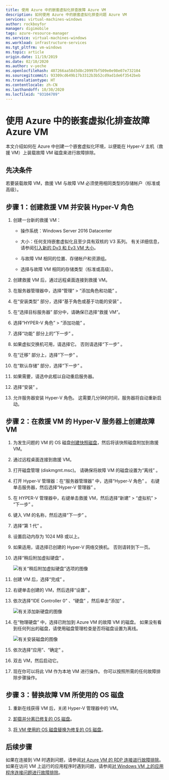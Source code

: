```yaml
---
title: 使用 Azure 中的嵌套虚拟化排查故障 Azure VM
description: 如何使用 Azure 中的嵌套虚拟化排查问题 Azure VM
services: virtual-machines-windows
author: rockboyfor
manager: digimobile
tags: azure-resource-manager
ms.service: virtual-machines-windows
ms.workload: infrastructure-services
ms.tgt_pltfrm: vm-windows
ms.topic: article
origin.date: 11/19/2019
ms.date: 02/10/2020
ms.author: v-yeche
ms.openlocfilehash: 407266aa58d3d8c20997bf509e0e98e07e732104
ms.sourcegitcommit: 93309cd649b17b3312b3b52cd9ad1de6f3542beb
ms.translationtype: HT
ms.contentlocale: zh-CN
ms.lasthandoff: 10/30/2020
ms.locfileid: "93104709"
---
```

# <a name="troubleshoot-a-faulty-azure-vm-by-using-nested-virtualization-in-azure"></a>使用 Azure 中的嵌套虚拟化排查故障 Azure VM

本文介绍如何在 Azure 中创建一个嵌套虚拟化环境，以便能在 Hyper-V 主机（救援 VM）上装载故障 VM 磁盘来进行故障排除。

## <a name="prerequisites"></a>先决条件

若要装载故障 VM，救援 VM 与故障 VM 必须使用相同类型的存储帐户（标准或高级）。

## <a name="step-1-create-a-rescue-vm-and-install-hyper-v-role"></a>步骤 1：创建救援 VM 并安装 Hyper-V 角色

1. 创建一台新的救援 VM：

    -  操作系统：Windows Server 2016 Datacenter

    -  大小：任何支持嵌套虚拟化且至少具有双核的 V3 系列。 有关详细信息，请参阅[引入新的 Dv3 和 Ev3 VM 大小](https://azure.microsoft.com/blog/introducing-the-new-dv3-and-ev3-vm-sizes/)。

    - 与故障 VM 相同的位置、存储帐户和资源组。

    - 选择与故障 VM 相同的存储类型（标准或高级）。

2. 创建救援 VM 后，通过远程桌面连接到救援 VM。

3. 在服务器管理器中，选择“管理” > “添加角色和功能”   。

4. 在“安装类型”  部分，选择“基于角色或基于功能的安装”  。

5. 在“选择目标服务器”  部分中，请确保已选择“救援 VM”。

6. 选择“HYPER-V 角色” > “添加功能”   。

7. 选择“功能”  部分上的“下一步”  。

8. 如果虚拟交换机可用，请选择它。 否则请选择“下一步”  。

9. 在“迁移”  部分上，选择“下一步”  。

10. 在“默认存储”  部分，选择“下一步”  。

11. 如果需要，请选中此框以自动重启服务器。

12. 选择“安装”  。

13. 允许服务器安装 Hyper-V 角色。 这需要几分钟的时间，服务器将自动重新启动。

## <a name="step-2-create-the-faulty-vm-on-the-rescue-vms-hyper-v-server"></a>步骤 2：在救援 VM 的 Hyper-V 服务器上创建故障 VM

1. 为发生问题的 VM 的 OS 磁盘[创建快照磁盘](troubleshoot-recovery-disks-portal-windows.md#take-a-snapshot-of-the-os-disk)，然后将该快照磁盘附加到救援 VM。

2. 通过远程桌面连接到救援 VM。

3. 打开磁盘管理 (diskmgmt.msc)。 请确保将故障 VM 的磁盘设置为“离线”  。

4. 打开 Hyper-V 管理器：在“服务器管理器”  中，选择“Hyper-V 角色”  。 右键单击服务器，然后选择“Hyper-V 管理器”  。

5. 在 HYPER-V 管理器中，右键单击救援 VM，然后选择“新建” > “虚拟机” > “下一步”    。

6. 键入 VM 的名称，然后选择“下一步”  。

7. 选择“第 1 代”  。

8. 设置启动内存为 1024 MB 或以上。

9. 如果适用，请选择已创建的 Hyper-V 网络交换机。 否则请转到下一页。

10. 选择“稍后附加虚拟硬盘”  。

    ![有关“稍后附加虚拟硬盘”选项的图像](media/troubleshoot-vm-by-use-nested-virtualization/attach-disk-later.png)

11. 创建 VM 后，选择“完成”  。

12. 右键单击创建的 VM，然后选择“设置”  。

13. 依次选择“IDE Controller 0”  、“硬盘”  ，然后单击“添加”  。

    ![有关添加新硬盘的图像](media/troubleshoot-vm-by-use-nested-virtualization/create-new-drive.png)    

14. 在“物理硬盘”  中，选择已附加到 Azure VM 的故障 VM 的磁盘。 如果没有看到任何列出的磁盘，请使用磁盘管理检查是否将磁盘设置为离线。

    ![有关安装磁盘的图像](media/troubleshoot-vm-by-use-nested-virtualization/mount-disk.png)  

15. 依次选择“应用”、“确定”   。

16. 双击 VM，然后启动它。

17. 现在你可以将此 VM 作为本地 VM 进行操作。 你可以按照所需的任何故障排除步骤操作。

## <a name="step-3-replace-the-os-disk-used-by-the-faulty-vm"></a>步骤 3：替换故障 VM 所使用的 OS 磁盘

1. 重新在线获得 VM 后，关闭 Hyper-V 管理器中的 VM。

2. [卸载并分离已修复的 OS 磁盘](troubleshoot-recovery-disks-portal-windows.md#unmount-and-detach-original-virtual-hard-disk)。
3. [将 VM 使用的 OS 磁盘替换为修复的 OS 磁盘](troubleshoot-recovery-disks-portal-windows.md#swap-the-os-disk-for-the-vm)。

## <a name="next-steps"></a>后续步骤

如果在连接到 VM 时遇到问题，请参阅[对 Azure VM 的 RDP 连接进行故障排除](troubleshoot-rdp-connection.md)。 如果在访问 VM 上运行的应用程序时遇到问题，请参阅[对 Windows VM 上的应用程序连接问题进行故障排除](troubleshoot-app-connection.md)。

<!-- Update_Description: update meta properties, wording update, update link -->